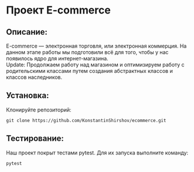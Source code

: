 # Проект E-commerce

## Описание:

E-commerce  — электронная торговля, или электронная коммерция.
На данном этапе работы мы подготовили всё для того, чтобы у нас
появилось ядро для интернет-магазина.\
Update: Продолжаем работу над магазином и
оптимизируем работу с родительскими классами путем создания абстрактных
классов и классов наследников.

## Установка:

Клонируйте репозиторий:
```
git clone https://github.com/KonstantinShirshov/ecommerce.git
```

## Тестирование:

Наш проект покрыт тестами pytest. Для их запуска выполните команду:
```
pytest
```
